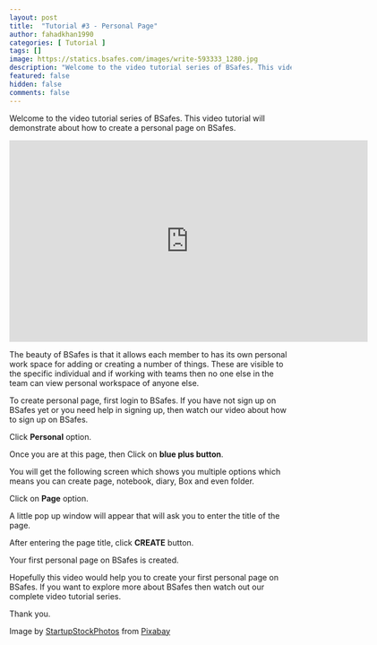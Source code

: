 ```yaml
---
layout: post
title:  "Tutorial #3 - Personal Page"
author: fahadkhan1990 
categories: [ Tutorial ]
tags: []
image: https://statics.bsafes.com/images/write-593333_1280.jpg 
description: "Welcome to the video tutorial series of BSafes. This video tutorial will demonstrate about how to create a personal page on BSafes."
featured: false 
hidden: false 
comments: false
---
```


Welcome to the video tutorial series of BSafes. This video tutorial will demonstrate about how to create a personal page on BSafes. 

<iframe width="640" height="360" src="https://www.youtube.com/embed/gLJBAuxJyKQ" frameborder="0" allow="accelerometer; autoplay; encrypted-media; gyroscope; picture-in-picture" allowfullscreen></iframe>

The beauty of BSafes is that it allows each member to has its own personal work space for adding or creating a number of things. These are visible to the specific individual and if working with teams then no one else in the team can view personal workspace of anyone else.

To create personal page, first login to BSafes. If you have not sign up on BSafes yet or you need help in signing up, then watch our video about how to sign up on BSafes.   

Click **Personal** option.

Once you are at this page, then Click on **blue plus button**.

You will get the following screen which shows you multiple options which means you can create page, notebook, diary, Box and even folder.

Click on **Page** option.

A little pop up window will appear that will ask you to enter the title of the page.

After entering the page title, click **CREATE** button.

Your first personal page on BSafes is created. 

Hopefully this video would help you to create your first personal page on BSafes. If you want to explore more about BSafes then watch out our complete video tutorial series.

Thank you.

Image by <a href="https://pixabay.com/users/StartupStockPhotos-690514/?utm_source=link-attribution&amp;utm_medium=referral&amp;utm_campaign=image&amp;utm_content=593333">StartupStockPhotos</a> from <a href="https://pixabay.com/?utm_source=link-attribution&amp;utm_medium=referral&amp;utm_campaign=image&amp;utm_content=593333">Pixabay</a>
